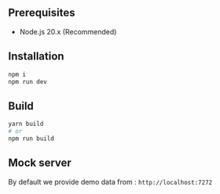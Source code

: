 ## Prerequisites

- Node.js 20.x (Recommended)

## Installation

```sh
npm i
npm run dev
```

## Build

```sh
yarn build
# or
npm run build
```

## Mock server

By default we provide demo data from : `http://localhost:7272`
